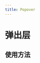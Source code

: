 ```yaml
---
title: Popover
---
```

# 弹出层

## 使用方法

<ClientOnly>
<popover-demo-1></popover-demo-1>
</ClientOnly>

<ClientOnly>
<popover-demo-2></popover-demo-2>
</ClientOnly>